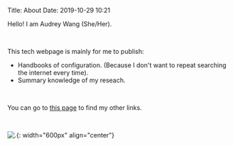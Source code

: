 Title: About
Date: 2019-10-29 10:21

Hello! I am Audrey Wang (She/Her). 

<br />

This tech webpage is mainly for me to publish:

- Handbooks of configuration. (Because I don't want to repeat searching the internet every time).
- Summary knowledge of my reseach.

<br />

You can go to [this page]({filename}other_links.md) to find my other links.

<br />

![.]({static}/pictures/get_hands_dirty.png){: width="600px" align="center"}